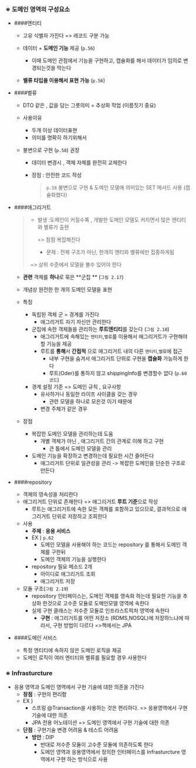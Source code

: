 ### ※ 도메인 영역의 구성요소

* ####엔티티

  * 고유 식별자 가진다 => 레코드 구분 가능 

  * 데이터 + **도메인 기능** 제공 (`p.56`)

    * 이때 도메인 관점에서 기능을 구현하고, 캡슐화를 해서 데이터가 임의로 변경되는것을 막는다 

  * **벨류 타입을 이용해서 표현 가능** (`p.56`)

* ####벨류

  * DTO 같은 ,  값을 담는 그릇의미  = 추상화 작업  (이름짓기 중요)
  * 사용이유

    - 두개 이상 데이터표현
    - 의미를 명확히 하기위해서
  * 불변으로 구현 (`p.58`)  권장

    * 데이터 변경시 , 객체 자체를 완전히 교체한다

    * 장점 : 안전한 코드 작성 

      > `p.58` 불변으로 구현  & 도메인 모델에 의미있는 SET 메서드 사용 (캡슐화했다)

* ####애그리거트

  > * 발생 :도메인이 커질수록 , 개발한 도메인 모델도 커지면서  많은 엔티티와 벨류가 출현 
  >
  >   => 점점 복잡해진다 
  >
  >   * 문제 :  전체 구조가 아닌, 한개의 엔티와 벨류에만 집중하게됨 
  >
  >  ​         =>   상위 수준에서 모델을 볼수 있어야 한다

  

  * **관련** 객체를 **하나**로 묶은 **군집 ** (`그림 2.17`)
  * 개념상 완전한 한 개의 도메인 모델을 표현

  * 특징
    * 독립된 객체 군 = 경계를 가진다
      - 애그리거트 자기 자신만 관리한다
    * 군집에 속한 객체들을 관리하는  **루트엔티티**를 갖는다 (`그림 2.18`)
      - 애그리거트에 속해있는 `엔티티`,`벨류`를 이용해서 애그리거트가 구현해야 할 기능을 제공
      - 루트를 **통해**서 **간접적** 으로  애그리거트 내의 다른  `엔티티`,`벨류`에 접근
        - 내부 구현을 숨겨서 애그리거트 단위로 구현을 **캡슐화**  가능하게 한다
        - 루트(Oder)를 통하지 않고 shippingInfo를 변경할수 없다  (`p.60코드`)
    * 경계 설정 기준 => 도메인 규칙 , 요구사항
      * 유사하거나 동일한 라이프 사이클을 갖는 경우
        - 관련 모델을 하나로 모은것 이기 때문에 
      * 변경 주체가 같은 경우
  * 장점
    - 복잡한 도메인 모델을 관리하는데 도움
      - 개별 객체가 아닌 , 애그리거트 간의 관계로  이해 하고 구현
        - 큰 틀에서 도메인 모델을 관리 
    - 도메인 기능을 확장하고 변경하는데 필요한 시간 줄어든다 
      - 애그리거트 단위로 일관성을 관리 -> 복잡한 도메인을 단순한 구조로 만든다

* ####repository 

  * 객체의 영속성을 처리한다
  * 애그리거트 단위로 존재한다 => 애그리거트 **루트 기준**으로 작성 
    * 루트는 애그리거트에 속한 모든 객체를 포함하고 있으므로, 결과적으로 애그리거트 단위로 저장하고 조회한다 
  * 사용
    * **주체** : **응용 서비스**
    * EX )  `p.62`
      - 도메인 모델을 사용해야 하는 코드는  repository 를 통해서 도메인 객체를 구한뒤
      - 도메인 객체의 기능을 실행한다 
    * repository 필요 메소드 2개
      * 아이디로 애그리거트 조회
      * 애그리거트 저장
  * 모듈 구조(`그림 2.19`)
    - repository 인터페이스는, 도메인 객체를 영속화 하는데 필요한 기능을 추상화 한것으로 고수준 모듈로  도메인모델 영역에 속한다
    - 실제 구현 클래스는 저수준 모듈로 인프라스트럭처 영역에 속한다  
      - **구현** : 애그리거트를 어떤 저장소 (RDMS,NOSQL)에 저장하느냐에 따라서, 구현 방법이 다르다 =>책에서는 JPA 

* ####도메인 서비스

  * 특정 엔티티에 속하지 않은 도메인 로직을 제공
  * 도메인 로직이 여러 엔티티와 벨류를 필요할 경우  사용한다

### ※ Infrasturcture

- 응용 영역과 도메인 영역에서 구현 기술에 대한 의존을 가진다
  - **장점** : 구현의 편리함
  - EX )
    - 스프링 @Transaction을 사용하는 것은 편리하다.  => 응용영역에서 구현 기술에 대한 의존
    - JPA  전용 어노테이션  => 도메인 영역에서 구현 기술에 대한 의존 
  - **단점** : 구현기술 변경 어려움 & 테스트 어려움 
    - **방안** : DIP 
      - 반대로 저수준 모듈이 고수준 모듈에 의존하도록 한다 
      - 도메인 영역과 응용영역에서 정의한 인터페이스를 Infrasturcture 영역에서 구현 하는 방식으로 사용

